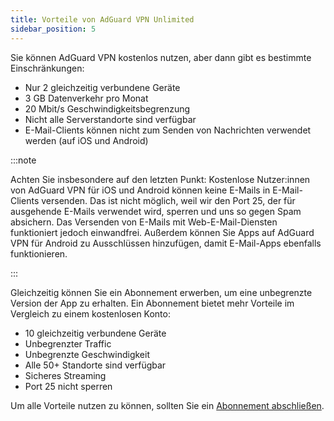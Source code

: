 ```yaml
---
title: Vorteile von AdGuard VPN Unlimited
sidebar_position: 5
---
```


Sie können AdGuard VPN kostenlos nutzen, aber dann gibt es bestimmte Einschränkungen:

- Nur 2 gleichzeitig verbundene Geräte
- 3 GB Datenverkehr pro Monat
- 20 Mbit/s Geschwindigkeitsbegrenzung
- Nicht alle Serverstandorte sind verfügbar
- E-Mail-Clients können nicht zum Senden von Nachrichten verwendet werden (auf iOS und Android)

:::note

Achten Sie insbesondere auf den letzten Punkt: Kostenlose Nutzer:innen von AdGuard VPN für iOS und Android können keine E-Mails in E-Mail-Clients versenden. Das ist nicht möglich, weil wir den Port 25, der für ausgehende E-Mails verwendet wird, sperren und uns so gegen Spam absichern. Das Versenden von E-Mails mit Web-E-Mail-Diensten funktioniert jedoch einwandfrei. Außerdem können Sie Apps auf AdGuard VPN für Android zu Ausschlüssen hinzufügen, damit E-Mail-Apps ebenfalls funktionieren.

:::

Gleichzeitig können Sie ein Abonnement erwerben, um eine unbegrenzte Version der App zu erhalten. Ein Abonnement bietet mehr Vorteile im Vergleich zu einem kostenlosen Konto:

- 10 gleichzeitig verbundene Geräte
- Unbegrenzter Traffic
- Unbegrenzte Geschwindigkeit
- Alle 50+ Standorte sind verfügbar
- Sicheres Streaming
- Port 25 nicht sperren

Um alle Vorteile nutzen zu können, sollten Sie ein [Abonnement abschließen](/general/subscription).
